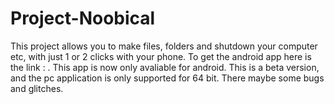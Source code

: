# Project-Noobical
This project allows you to make files, folders and shutdown your computer etc,  with just 1 or 2 clicks with your phone. To get the android app here is the link : .
This app is now only avaliable for android. This is a beta version, and the pc application is only supported for 64 bit. There maybe some bugs and glitches.
